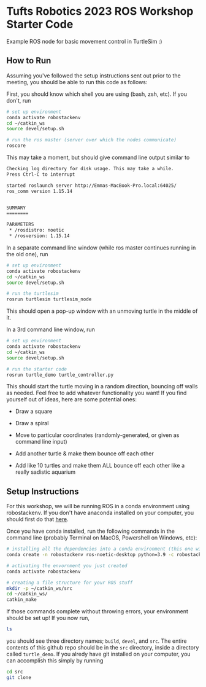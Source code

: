 # Tufts Robotics 2023 ROS Workshop Starter Code

Example ROS node for basic movement control in TurtleSim :)

## How to Run
Assuming you've followed the setup instructions sent out prior to the meeting, you should be able to run this code as follows:

First, you should know which shell you are using (bash, zsh, etc). If you don't, run
```sh
# set up environment
conda activate robostackenv
cd ~/catkin_ws
source devel/setup.sh

# run the ros master (server over which the nodes communicate)
roscore
```

This may take a moment, but should give command line output similar to
```bash
Checking log directory for disk usage. This may take a while.
Press Ctrl-C to interrupt

started roslaunch server http://Emmas-MacBook-Pro.local:64025/
ros_comm version 1.15.14


SUMMARY
========

PARAMETERS
 * /rosdistro: noetic
 * /rosversion: 1.15.14
```

In a separate command line window (while ros master continues running in the old one), run
```sh
# set up environment
conda activate robostackenv
cd ~/catkin_ws
source devel/setup.sh

# run the turtlesim
rosrun turtlesim turtlesim_node
```
This should open a pop-up window with an unmoving turtle in the middle of it.

In a 3rd command line window, run
```sh
# set up environment
conda activate robostackenv
cd ~/catkin_ws
source devel/setup.sh

# run the starter code
rosrun turtle_demo turtle_controller.py
```

This should start the turtle moving in a random direction, bouncing off walls as needed. Feel free to add whatever functionality you want! If you find yourself out of ideas, here are some potential ones:

- Draw a square

- Draw a spiral

- Move to particular coordinates (randomly-generated, or given as command line input)

- Add another turtle & make them bounce off each other

- Add like 10 turtles and make them ALL bounce off each other like a really sadistic aquarium

## Setup Instructions

For this workshop, we will be running ROS in a conda environment using robostackenv. If you don't have anaconda installed on your computer, you should first do that [here](https://docs.conda.io/en/latest/miniconda.html).

Once you have conda installed, run the following commands in the command line (probably Terminal on MacOS, Powershell on Windows, etc):

```sh
# installing all the dependencies into a conda environment (this one will take a while; when it prompts you for input, just put the letter y and hit enter)
conda create -n robostackenv ros-noetic-desktop python=3.9 -c robostack-staging -c conda-forge --no-channel-priority --override-channels

# activating the envornment you just created
conda activate robostackenv

# creating a file structure for your ROS stuff
mkdir -p ~/catkin_ws/src
cd ~/catkin_ws/
catkin_make
```
If those commands complete without throwing errors, your environment should be set up! If you now run, 
```sh
ls
```
you should see three directory names; `build`, `devel`, and `src`. The entire contents of this github repo should be in the `src` directory, inside a directory called `turtle_demo`. If you alredy have git installed on your computer, you can accomplish this simply by running
```sh
cd src
git clone 
```